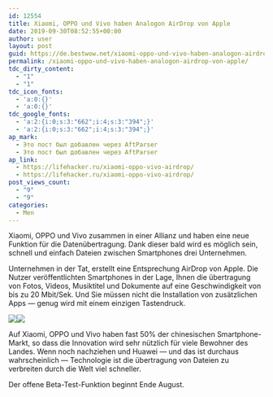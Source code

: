 ```yaml
---
id: 12554
title: Xiaomi, OPPO und Vivo haben Analogon AirDrop von Apple
date: 2019-09-30T08:52:55+00:00
author: user
layout: post
guid: https://de.bestwow.net/xiaomi-oppo-und-vivo-haben-analogon-airdrop-von-apple/
permalink: /xiaomi-oppo-und-vivo-haben-analogon-airdrop-von-apple/
tdc_dirty_content:
  - "1"
  - "1"
tdc_icon_fonts:
  - 'a:0:{}'
  - 'a:0:{}'
tdc_google_fonts:
  - 'a:2:{i:0;s:3:"662";i:4;s:3:"394";}'
  - 'a:2:{i:0;s:3:"662";i:4;s:3:"394";}'
ap_mark:
  - Это пост был добавлен через AftParser
  - Это пост был добавлен через AftParser
ap_link:
  - https://lifehacker.ru/xiaomi-oppo-vivo-airdrop/
  - https://lifehacker.ru/xiaomi-oppo-vivo-airdrop/
post_views_count:
  - "9"
  - "9"
categories:
  - Men
---
```

Xiaomi, OPPO und Vivo zusammen in einer Allianz und haben eine neue Funktion für die Datenübertragung. Dank dieser bald wird es möglich sein, schnell und einfach Dateien zwischen Smartphones drei Unternehmen.

Unternehmen in der Tat, erstellt eine Entsprechung AirDrop von Apple. Die Nutzer veröffentlichten Smartphones in der Lage, Ihnen die übertragung von Fotos, Videos, Musiktitel und Dokumente auf eine Geschwindigkeit von bis zu 20 Mbit/Sek. Und Sie müssen nicht die Installation von zusätzlichen Apps — genug wird mit einem einzigen Tastendruck.

![](https://de.bestwow.net/wp-content/uploads/2019/09/xiaomi-oppo-i-vivo-sozdali-analog-airdrop-ot-apple-1.jpg)![](https://de.bestwow.net/wp-content/uploads/2019/09/xiaomi-oppo-i-vivo-sozdali-analog-airdrop-ot-apple-2.jpg) 

Auf Xiaomi, OPPO und Vivo haben fast 50% der chinesischen Smartphone-Markt, so dass die Innovation wird sehr nützlich für viele Bewohner des Landes. Wenn noch nachziehen und Huawei — und das ist durchaus wahrscheinlich — Technologie ist die übertragung von Dateien zu verbreiten durch die Welt viel schneller.

Der offene Beta-Test-Funktion beginnt Ende August.